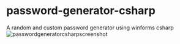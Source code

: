 # password-generator-csharp
A random and custom password generator using winforms csharp
![passwordgeneratorcsharpscreenshot](https://user-images.githubusercontent.com/40808284/213791810-e9cd6ba1-f4a9-4c1f-b14e-0f7c8f5e7c65.JPG)
